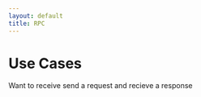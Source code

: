 ```yaml
---
layout: default
title: RPC
---
```


# Use Cases

Want to receive send a request and recieve a response



